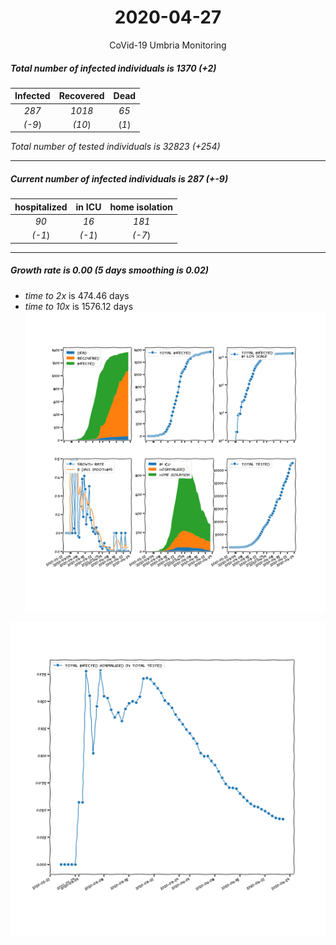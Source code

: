 <div align='center'>

# 2020-04-27
CoVid-19 Umbria Monitoring
</div>

##### Total number of infected individuals is 1370 (+2)
Infected | Recovered | Dead
:---: | :---: | :---:
*287* | *1018* | *65*
*(-9*) | *(10*) | (*1*)

*Total number of tested individuals is 32823 (+254)*
***
##### Current number of infected individuals is 287 (+-9)
hospitalized | in ICU | home isolation
:---: | :---: | :---:
*90* |*16* |*181*
*(-1*) |*(-1*) |*(-7*)
***
##### Growth rate is 0.00 (5 days smoothing is 0.02)
- *time to 2x* is 474.46 days
- *time to 10x* is 1576.12 days
![stats][stats]

![infected_normalized][infected_normalized]

[stats]: stats_Umbria.png
[infected_normalized]: infected_normalized_Umbria.png
